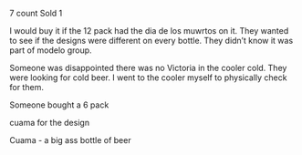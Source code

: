 7 count
Sold 1


I would buy it if the 12 pack had the dia de los muwrtos on it. They wanted to see if the designs were different on every bottle. They didn’t know it was part of modelo group.

Someone was disappointed there was no Victoria in the cooler cold. They were looking for cold beer. I went to the cooler myself to physically check for them.

Someone bought a 6 pack

cuama for the design 

Cuama - a big ass bottle of beer